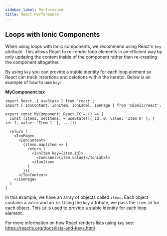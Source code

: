 ```yaml
---
sidebar_label: Performance
title: React Performance
---
```


<head>
  <title>React Performance Testing - Using Loops with Ionic App Components</title>
  <meta
    name="description"
    content="React performance testing for Ionic apps. When using loops with Ionic components, we recommend using React's key attribute. Read to learn more."
  />
</head>

## Loops with Ionic Components

When using loops with Ionic components, we recommend using React's `key` attribute. This allows React to re-render loop elements in an efficient way by only updating the content inside of the component rather than re-creating the component altogether.

By using `key` you can provide a stable identity for each loop element so React can track insertions and deletions within the iterator. Below is an example of how to use `key`:

**MyComponent.tsx**

```tsx
import React, { useState } from 'react';
import { IonContent, IonItem, IonLabel, IonPage } from '@ionic/react';

export const MyComponent: React.FC = () => {
  const [items, setItems] = useState([{ id: 0, value: 'Item 0' }, { id: 1, value: 'Item 1' }, ...]);

  return (
    <IonPage>
      <IonContent>
        {items.map(item => {
          return (
            <IonItem key={item.id}>
              <IonLabel>{item.value}</IonLabel>
            </IonItem>
          )
        })}
      </IonContent>
    </IonPage>
  )
}
```

In this example, we have an array of objects called `items`. Each object contains a `value` and an `id`. Using the `key` attribute, we pass the `item.id` for each object. This `id` is used to provide a stable identity for each loop element.

For more information on how React renders lists using `key` see: https://reactjs.org/docs/lists-and-keys.html
